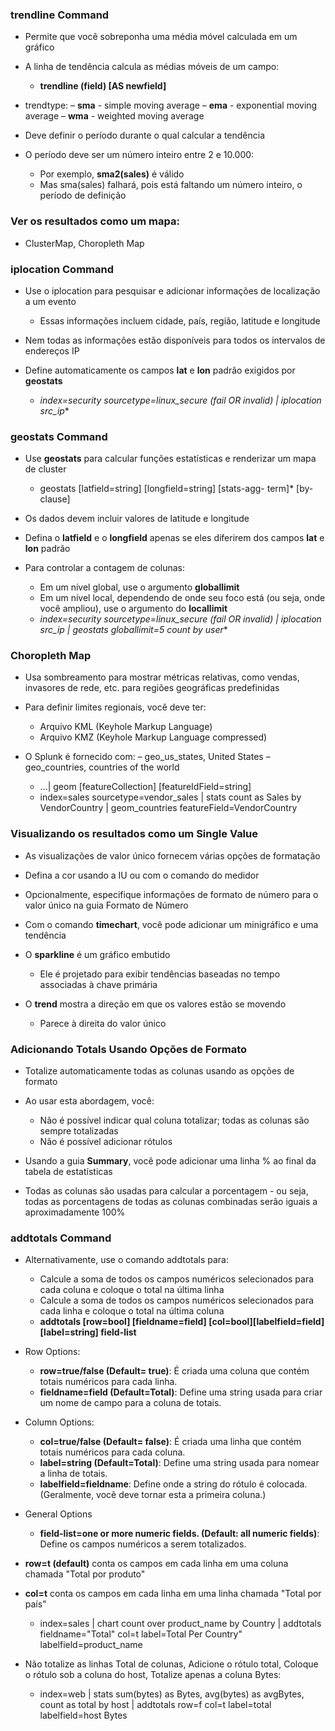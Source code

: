 
### trendline Command

* Permite que você sobreponha uma média móvel calculada em um gráfico
* A linha de tendência calcula as médias móveis de um campo:
    - **trendline <trendtype><period>(field) [AS	newfield]**

* trendtype:
    – **sma** - simple moving average
    – **ema** - exponential moving average
    – **wma** - weighted moving average

* Deve definir o período durante o qual calcular a tendência

* O período deve ser um número inteiro entre 2 e 10.000:
    - Por exemplo, **sma2(sales)** é válido
    - Mas sma(sales) falhará, pois está faltando um número inteiro, o período de definição

### Ver os resultados como um mapa: 

* ClusterMap, Choropleth Map

### iplocation Command

* Use o iplocation para pesquisar e adicionar informações de localização a um evento
    - Essas informações incluem cidade, país, região, latitude e
longitude

* Nem todas as informações estão disponíveis para todos os intervalos de endereços IP

* Define automaticamente os campos **lat** e **lon** padrão exigidos por **geostats**
    - **index=security sourcetype=linux_secure (fail* OR invalid) | iplocation src_ip**

### geostats Command

* Use **geostats** para calcular funções estatísticas e renderizar um mapa de cluster
    - geostats	[latfield=string]	[longfield=string]	[stats-agg- term]*	[by-clause]

* Os dados devem incluir valores de latitude e longitude

* Defina o **latfield** e o **longfield** apenas se eles diferirem dos campos **lat** e **lon** padrão

* Para controlar a contagem de colunas:
    - Em um nível global, use o argumento **globallimit**
    - Em um nível local, dependendo de onde seu foco está (ou seja, onde você ampliou), use o argumento do **locallimit**
    - **index=security sourcetype=linux_secure (fail* OR invalid) | iplocation src_ip | geostats globallimit=5 count by user**

### Choropleth Map

* Usa sombreamento para mostrar métricas relativas, como vendas, invasores de rede, etc. para regiões geográficas predefinidas

* Para definir limites regionais, você deve ter:
    - Arquivo KML (Keyhole Markup Language)
    - Arquivo KMZ (Keyhole Markup Language compressed)

* O Splunk é fornecido com:
    – geo_us_states, United States
    – geo_countries, countries of the world
    - …| geom [featureCollection] [featureIdField=string]
    - index=sales sourcetype=vendor_sales | stats count as Sales by VendorCountry | geom_countries featureField=VendorCountry

### Visualizando os resultados como um Single Value

* As visualizações de valor único fornecem várias opções de formatação
* Defina a cor usando a IU ou com o comando do medidor
* Opcionalmente, especifique informações de formato de número para o valor único na guia Formato de Número

* Com o comando **timechart**, você pode adicionar um minigráfico e uma tendência
* O **sparkline** é um gráfico embutido
    - Ele é projetado para exibir tendências baseadas no tempo associadas à chave primária

* O **trend** mostra a direção em que os valores estão se movendo
    - Parece à direita do valor único

### Adicionando Totals Usando Opções de Formato

* Totalize automaticamente todas as colunas usando as opções de formato

* Ao usar esta abordagem, você:
    - Não é possível indicar qual coluna totalizar; todas as colunas são sempre totalizadas
    - Não é possível adicionar rótulos

* Usando a guia **Summary**, você pode adicionar uma linha % ao final da tabela de estatísticas
* Todas as colunas são usadas para calcular a porcentagem - ou seja, todas as porcentagens de todas as colunas combinadas serão iguais a aproximadamente 100%

### addtotals Command

* Alternativamente, use o comando addtotals para:
    - Calcule a soma de todos os campos numéricos selecionados para cada coluna e coloque o total na última linha
    - Calcule a soma de todos os campos numéricos selecionados para cada linha e coloque o total na última coluna
    - **addtotals [row=bool] [fieldname=field] [col=bool][labelfield=field]	[label=string]	field-list**

* Row Options:
    - **row=true/false (Default= true)**: É criada uma coluna que contém totais numéricos para cada linha.
    - **fieldname=field (Default=Total)**: Define uma string usada para criar um nome de campo para a coluna de totais.

* Column Options:
    - **col=true/false (Default= false)**: É criada uma linha que contém totais numéricos para cada coluna.
    - **label=string (Default=Total)**:	Define uma string usada para nomear a linha de totais.
    - **labelfield=fieldname**:	Define onde a string do rótulo é colocada. (Geralmente, você deve tornar esta a primeira coluna.)

* General Options
    - **field-list=one or more numeric fields. (Default: all numeric fields)**: Define os campos numéricos a serem totalizados.

* **row=t (default)** conta os campos em cada linha em uma coluna chamada "Total por produto"
* **col=t** conta os campos em cada linha em uma linha chamada "Total por país"
    - index=sales | chart count over product_name by Country | addtotals fieldname="Total" col=t label=Total Per Country" labelfield=product_name

* Não totalize as linhas Total de colunas, Adicione o rótulo total, Coloque o rótulo sob a coluna do host, Totalize apenas a coluna Bytes:
    - index=web | stats sum(bytes) as Bytes, avg(bytes) as avgBytes, count as total by host | addtotals row=f col=t label=total labelfield=host Bytes

